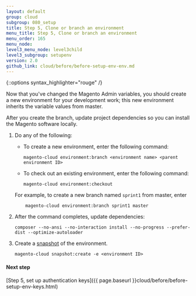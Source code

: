 ```yaml
---
layout: default
group: cloud
subgroup: 080_setup
title: Step 5, Clone or branch an environment
menu_title: Step 5, Clone or branch an environment
menu_order: 165
menu_node: 
level3_menu_node: level3child
level3_subgroup: setupenv
version: 2.0
github_link: cloud/before/before-setup-env-env.md
---
```


{::options syntax_highlighter="rouge" /}


Now that you've changed the Magento Admin variables, you should create a new environment for your development work; this new environment inherits the variable values from master.

After you create the branch, update project dependencies so you can install the Magento software locally.

1.	Do any of the following:

	*   To create a new environment, enter the following command:

			magento-cloud environment:branch <environment name> <parent environment ID>
	*   To check out an existing environment, enter the following command:

			magento-cloud environment:checkout

	For example, to create a new branch named `sprint1` from master, enter

			magento-cloud environment:branch sprint1 master

3.	After the command completes, update dependencies:

		composer --no-ansi --no-interaction install --no-progress --prefer-dist --optimize-autoloader
4.  Create a [snapshot]({{page.baseurl}}cloud/admin/admin-snap.html) of the environment.

		magento-cloud snapshot:create -e <environment ID>

#### Next step
[Step 5, set up authentication keys]({{ page.baseurl }}cloud/before/before-setup-env-keys.html)

